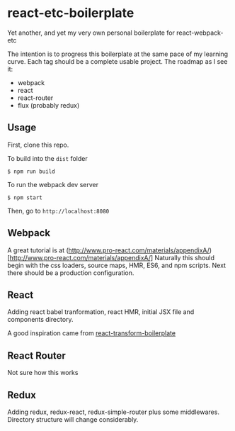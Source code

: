 # react-etc-boilerplate
Yet another, and yet my very own personal boilerplate for react-webpack-etc

The intention is to progress this boilerplate at the same pace of my learning curve. Each tag should be a complete usable project. The roadmap as I see it:
- webpack
- react
- react-router
- flux (probably redux)

## Usage
First, clone this repo.

To build into the `dist` folder
```shell
$ npm run build
```

To run the webpack dev server
```shell
$ npm start
```

Then, go to `http://localhost:8080`

## Webpack
A great tutorial is at (http://www.pro-react.com/materials/appendixA/)[http://www.pro-react.com/materials/appendixA/]
Naturally this should begin with the css loaders, source maps, HMR, ES6, and npm scripts.
Next there should be a production configuration.

## React
Adding react babel tranformation, react HMR, initial JSX file and components directory.

A good inspiration came from [react-transform-boilerplate](https://github.com/gaearon/react-transform-boilerplate)

## React Router
Not sure how this works

## Redux
Adding redux, redux-react, redux-simple-router plus some middlewares. Directory structure will change considerably.

